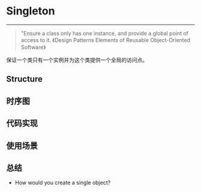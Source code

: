 # Singleton

---
> "Ensure a class only has one instance, and provide a global point of access to
it.
《Design Patterns Elements of Reusable Object-Oriented Software》

保证一个类只有一个实例并为这个类提供一个全局的访问点。
   
   

## Structure

## 时序图

## 代码实现

## 使用场景

## 总结
* How would you create a single object?



